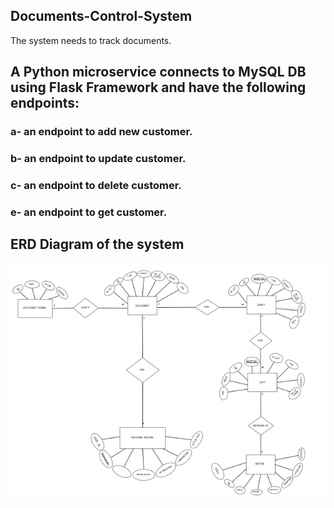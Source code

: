 ## Documents-Control-System
The system needs to track documents.  

<h2>A Python microservice connects to MySQL DB using Flask Framework and have the following endpoints:</h2>
<h3>a- an endpoint to add new customer.</h3>
<h3>b- an endpoint to update customer.</h3>
<h3>c- an endpoint to delete customer.</h3>
<h3>e- an endpoint to get customer.</h3> 

## ERD Diagram of the system 
<img src="ERD.png" alt="ERD Diagram" width="800px">  




